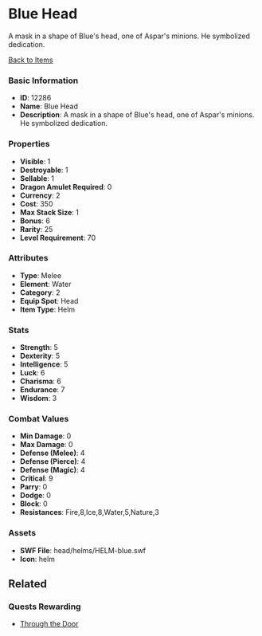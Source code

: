 # Blue Head

A mask in a shape of Blue's  head, one of Aspar's minions. He symbolized dedication.

[Back to Items](../items.md)

### Basic Information

- **ID**: 12286
- **Name**: Blue Head
- **Description**: A mask in a shape of Blue&#039;s  head, one of Aspar&#039;s minions. He symbolized dedication.

### Properties

- **Visible**: 1
- **Destroyable**: 1
- **Sellable**: 1
- **Dragon Amulet Required**: 0
- **Currency**: 2
- **Cost**: 350
- **Max Stack Size**: 1
- **Bonus**: 6
- **Rarity**: 25
- **Level Requirement**: 70

### Attributes

- **Type**: Melee
- **Element**: Water
- **Category**: 2
- **Equip Spot**: Head
- **Item Type**: Helm

### Stats

- **Strength**: 5
- **Dexterity**: 5
- **Intelligence**: 5
- **Luck**: 6
- **Charisma**: 6
- **Endurance**: 7
- **Wisdom**: 3

### Combat Values

- **Min Damage**: 0
- **Max Damage**: 0
- **Defense (Melee)**: 4
- **Defense (Pierce)**: 4
- **Defense (Magic)**: 4
- **Critical**: 9
- **Parry**: 0
- **Dodge**: 0
- **Block**: 0
- **Resistances**: Fire,8,Ice,8,Water,5,Nature,3

### Assets

- **SWF File**: head/helms/HELM-blue.swf
- **Icon**: helm

## Related

### Quests Rewarding

- [Through the Door](../quests/1167-through-the-door.md)

